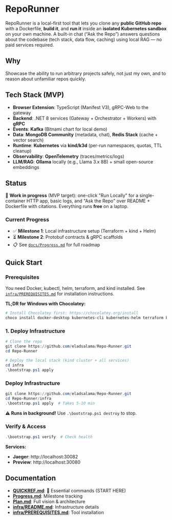 # RepoRunner

RepoRunner is a local-first tool that lets you clone any **public GitHub repo** with a Dockerfile, **build it**, and **run it** inside an **isolated Kubernetes sandbox** on your own machine. A built-in chat (“Ask the Repo”) answers questions about the codebase (tech stack, data flow, caching) using local RAG — no paid services required.

## Why
Showcase the ability to run arbitrary projects safely, not just my own, and to reason about unfamiliar repos quickly.

## Tech Stack (MVP)
- **Browser Extension**: TypeScript (Manifest V3), gRPC-Web to the gateway
- **Backend**: .NET 8 services (Gateway + Orchestrator + Workers) with **gRPC**
- **Events**: **Kafka** (Bitnami chart for local demo)
- **Data**: **MongoDB Community** (metadata, chat), **Redis Stack** (cache + vector search)
- **Runtime**: **Kubernetes** via **kind/k3d** (per-run namespaces, quotas, TTL cleanup)
- **Observability**: **OpenTelemetry** (traces/metrics/logs)
- **LLM/RAG**: **Ollama** locally (e.g., Llama 3.x 8B) + small open-source embeddings

## Status
🚧 **Work in progress** (MVP target): one-click "Run Locally" for a single-container HTTP app, basic logs, and "Ask the Repo" over README + Dockerfile with citations. Everything runs **free** on a laptop.

### Current Progress
- ✅ **Milestone 1**: Local infrastructure setup (Terraform + kind + Helm)
- ⏳ **Milestone 2**: Protobuf contracts & gRPC scaffolds
- 📋 See [`docs/Progress.md`](docs/Progress.md) for full roadmap

## Quick Start

### Prerequisites

You need Docker, kubectl, helm, terraform, and kind installed. See [`infra/PREREQUISITES.md`](infra/PREREQUISITES.md) for installation instructions.

**TL;DR for Windows with Chocolatey:**
```powershell
# Install Chocolatey first: https://chocolatey.org/install
choco install docker-desktop kubernetes-cli kubernetes-helm terraform kind -y
```

### 1. Deploy Infrastructure

```powershell
# Clone the repo
git clone https://github.com/eladsalama/Repo-Runner.git
cd Repo-Runner

# Deploy the local stack (kind cluster + all services)
cd infra
.\bootstrap.ps1 apply
```

### Deploy Infrastructure

```powershell
git clone https://github.com/eladsalama/Repo-Runner.git
cd Repo-Runner/infra
.\bootstrap.ps1 apply  # Takes 5-10 min
```

**⚠️ Runs in background!** Use `.\bootstrap.ps1 destroy` to stop.

### Verify & Access

```powershell
.\bootstrap.ps1 verify  # Check health
```

**Services:**
- **Jaeger**: http://localhost:30082
- **Preview**: http://localhost:30080

## Documentation

- **[QUICKREF.md](QUICKREF.md)**: 🎯 Essential commands (START HERE)
- **[Progress.md](docs/Progress.md)**: Milestone tracking
- **[Plan.md](docs/Plan.md)**: Full vision & architecture
- **[infra/README.md](infra/README.md)**: Infrastructure details
- **[infra/PREREQUISITES.md](infra/PREREQUISITES.md)**: Tool installation

